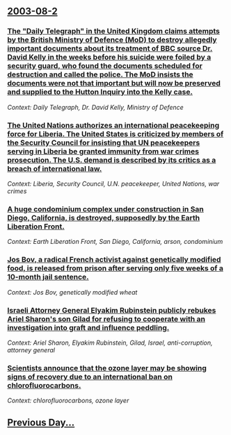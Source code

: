 ## [2003-08-2](/news/2003/08/2/index.md)

### [ The "Daily Telegraph" in the United Kingdom claims attempts by the British Ministry of Defence (MoD) to destroy allegedly important documents about its treatment of BBC source Dr. David Kelly in the weeks before his suicide were foiled by a security guard, who found the documents scheduled for destruction and called the police. The MoD insists the documents were not that important but will now be preserved and supplied to the Hutton Inquiry into the Kelly case.](/news/2003/08/2/the-daily-telegraph-in-the-united-kingdom-claims-attempts-by-the-british-ministry-of-defence-mod-to-destroy-allegedly-important-documen.md)
_Context: Daily Telegraph, Dr. David Kelly, Ministry of Defence_

### [ The United Nations authorizes an international peacekeeping force for Liberia. The United States is criticized by members of the Security Council for insisting that UN peacekeepers serving in Liberia be granted immunity from war crimes prosecution. The U.S. demand is described by its critics as a breach of international law.](/news/2003/08/2/the-united-nations-authorizes-an-international-peacekeeping-force-for-liberia-the-united-states-is-criticized-by-members-of-the-security-c.md)
_Context: Liberia, Security Council, U.N. peacekeeper, United Nations, war crimes_

### [ A huge condominium complex under construction in San Diego, California, is destroyed, supposedly by the Earth Liberation Front.](/news/2003/08/2/a-huge-condominium-complex-under-construction-in-san-diego-california-is-destroyed-supposedly-by-the-earth-liberation-front.md)
_Context: Earth Liberation Front, San Diego, California, arson, condominium_

### [ Jos Bov, a radical French activist against genetically modified food, is released from prison after serving only five weeks of a 10-month jail sentence.](/news/2003/08/2/jose-bove-a-radical-french-activist-against-genetically-modified-food-is-released-from-prison-after-serving-only-five-weeks-of-a-10-month.md)
_Context: Jos Bov, genetically modified wheat_

### [ Israeli Attorney General Elyakim Rubinstein publicly rebukes Ariel Sharon's son Gilad for refusing to cooperate with an investigation into graft and influence peddling.](/news/2003/08/2/israeli-attorney-general-elyakim-rubinstein-publicly-rebukes-ariel-sharon-s-son-gilad-for-refusing-to-cooperate-with-an-investigation-into.md)
_Context: Ariel Sharon, Elyakim Rubinstein, Gilad, Israel, anti-corruption, attorney general_

### [ Scientists announce that the ozone layer may be showing signs of recovery due to an international ban on chlorofluorocarbons.](/news/2003/08/2/scientists-announce-that-the-ozone-layer-may-be-showing-signs-of-recovery-due-to-an-international-ban-on-chlorofluorocarbons.md)
_Context: chlorofluorocarbons, ozone layer_

## [Previous Day...](/news/2003/08/1/index.md)


